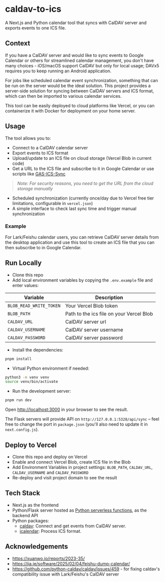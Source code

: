 # caldav-to-ics
A Next.js and Python calendar tool that syncs with CalDAV server and exports events to one ICS file.

## Context
If you have a CalDAV server and would like to sync events to Google Calendar or others for streamlined calendar management, you don't have many choices - iOS/macOS support CalDAV but only for local usage; DAVx5 requires you to keep running an Android application.

For jobs like scheduled calendar event synchronization, something that can be run on the server would be the ideal solution. This project provides a server-side solution for syncing between CalDAV servers and ICS format, which can then be imported to various calendar services.

This tool can be easily deployed to cloud platforms like Vercel, or you can containerize it with Docker for deployment on your home server.

## Usage
The tool allows you to:
- Connect to a CalDAV calendar server
- Export events to ICS format
- Upload/update to an ICS file on cloud storage (Vercel Blob in current code)
- Get a URL to the ICS file and subscribe to it in Google Calendar or use scripts like [GAS-ICS-Sync](https://github.com/derekantrican/GAS-ICS-Sync)
> *Note: For security reasons, you need to get the URL from the cloud storage manually*
- Scheduled synchronization (currently once/day due to Vercel free tier limitations, configurable in `vercel.json`)
- A simple interface to check last sync time and trigger manual synchronization

### Example
For Lark/Feishu calendar users, you can retrieve CalDAV server details from the desktop application and use this tool to create an ICS file that you can then subscribe to in Google Calendar.

## Run Locally

- Clone this repo
- Add local environment variables by copying the `.env.example` file and enter values:
 
| Variable | Description |
 |--------|------|
 | `BLOB_READ_WRITE_TOKEN` | Your Vercel Blob token |
 | `BLOB_PATH` | Path to the ics file on your Vercel Blob |
 | `CALDAV_URL` | CalDAV server url |
 | `CALDAV_USERNAME` | CalDAV server username |
 | `CALDAV_PASSWORD` | CalDAV server password |

- Install the dependencies:

```bash
pnpm install
```

- Virtual Python environment if needed:

```bash
python3 -m venv venv
source venv/bin/activate
```

- Run the development server:

```bash
pnpm run dev
```

Open [http://localhost:3000](http://localhost:3000) in your browser to see the result.

The Flask servers will provide API on `http://127.0.0.1:5328/api/sync` – feel free to change the port in `package.json` (you'll also need to update it in `next.config.js`).

## Deploy to Vercel
- Clone this repo and deploy on Vercel
- Enable and connect Vercel Blob, create ICS file in the Blob
- Add Environment Variables in project settings: `BLOB_PATH`, `CALDAV_URL`, `CALDAV_USERNAME` and `CALDAV_PASSWORD`
- Re-deploy and visit project domain to see the result

## Tech Stack
- Next.js as the frontend
- Python/Flask server hosted as [Python serverless functions](https://vercel.com/docs/concepts/functions/serverless-functions/runtimes/python), as the backend API
- Python packages:
  - [caldav](https://github.com/python-caldav/caldav): Connect and get events from CalDAV server.
  - [icalendar](https://github.com/collective/icalendar): Process ICS format.

## Acknowledgements
- https://xuanwo.io/reports/2023-35/
- https://jia.je/software/2025/02/04/feishu-dump-calendar/
- https://github.com/python-caldav/caldav/issues/459 - for fixing caldav's compatibility issue with Lark/Feishu's CalDAV server